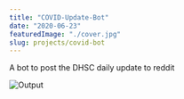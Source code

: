 ```yaml
---
title: "COVID-Update-Bot"
date: "2020-06-23"
featuredImage: "./cover.jpg"
slug: projects/covid-bot
---
```


A bot to post the DHSC daily update to reddit

![Output](output.jpg)